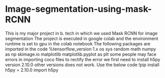 # Image-segmentation-using-mask-RCNN
This is my major project in b. tech in which we used Mask RCNN for image segmentation
The project is executed in google colab and the environment runtime is set to gpu in the colab notebook
The following packages are imported in the code
%tensorflow_version 1.x
os
sys
random
math
numpy as np
skimage.io
matplotlib
matplotlib.pyplot as plt
some people may face errors in importing coco files to rectify the error we first need to install h5py version 2.10.0 other versions does not work.
Use the below code
!pip install h5py = 2.10.0
import h5py

